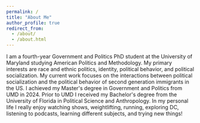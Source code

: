 ```yaml
---
permalink: /
title: "About Me"
author_profile: true
redirect_from: 
  - /about/
  - /about.html
---
```


I am a fourth-year Government and Politics PhD student at the University of Maryland studying American Politics and Methodology. My primary interests are race and ethnic politics, identity, political behavior, and political socialization. My current work focuses on the interactions between political socialization and the political behavior of second generation immigrants in the US. I achieved my Master's degree in Government and Politics from UMD in 2024. Prior to UMD I received my Bachelor's degree from the University of Florida in Political Science and Anthropology. In my personal life I really enjoy watching shows, weightlifting, running, exploring DC, listening to podcasts, learning different subjects, and trying new things!
